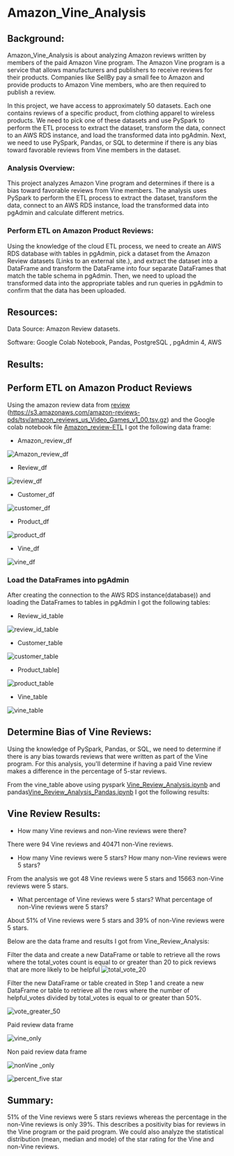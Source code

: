 # Amazon_Vine_Analysis

## Background:
Amazon_Vine_Analysis is about analyzing Amazon reviews written by members of the paid Amazon Vine program. The Amazon Vine program is a service that allows manufacturers and publishers to receive reviews for their products. Companies like SellBy pay a small fee to Amazon and provide products to Amazon Vine members, who are then required to publish a review.

In this project, we have access to approximately 50 datasets. Each one contains reviews of a specific product, from clothing apparel to wireless products. We need to pick one of these datasets and use PySpark to perform the ETL process to extract the dataset, transform the data, connect to an AWS RDS instance, and load the transformed data into pgAdmin. Next, we need to use PySpark, Pandas, or SQL to determine if there is any bias toward favorable reviews from Vine members in the  dataset. 

### Analysis Overview:
This project analyzes Amazon Vine program and determines if there is a bias toward favorable reviews from Vine members. The analysis uses PySpark to perform the ETL process to extract the dataset, transform the data, connect to an AWS RDS instance, load the transformed data into pgAdmin and calculate different metrics.

### Perform ETL on Amazon Product Reviews:  
Using the knowledge of the cloud ETL process, we need to create an AWS RDS database with tables in pgAdmin, pick a dataset from the Amazon Review datasets (Links to an external site.), and extract the dataset into a DataFrame and  transform the DataFrame into four separate DataFrames that match the table schema in pgAdmin. Then, we need to upload the transformed data into the appropriate tables and run queries in pgAdmin to confirm that the data has been uploaded.

## Resources:
Data Source: Amazon Review datasets.

Software: Google Colab Notebook, Pandas, PostgreSQL , pgAdmin 4, AWS

## Results:

## Perform ETL on Amazon Product Reviews

Using the amazon review data from [review](https://s3.amazonaws.com/amazon-reviews-pds/tsv/amazon_reviews_us_Video_Games_v1_00.tsv.gz) (https://s3.amazonaws.com/amazon-reviews-pds/tsv/amazon_reviews_us_Video_Games_v1_00.tsv.gz) and the Google colab notebook file [Amazon_review-ETL](https://github.com/NishatSultana3538/Amazon_Vine_Analysis/blob/main/Amazon_Reviews_ETL.ipynb)
I got the following data frame:

* Amazon_review_df

![Amazon_review_df](https://github.com/NishatSultana3538/Amazon_Vine_Analysis/blob/main/image/Amazon_review_df.png)

* Review_df

![review_df](https://github.com/NishatSultana3538/Amazon_Vine_Analysis/blob/main/image/review_df.png)

* Customer_df

![customer_df](https://github.com/NishatSultana3538/Amazon_Vine_Analysis/blob/main/image/customer_df.png)

* Product_df

![product_df](https://github.com/NishatSultana3538/Amazon_Vine_Analysis/blob/main/image/products_df.png)

* Vine_df

![vine_df](https://github.com/NishatSultana3538/Amazon_Vine_Analysis/blob/main/image/vine-df.png)

### Load the DataFrames into pgAdmin

After creating the connection to the AWS RDS instance(database))
and loading the DataFrames  to tables in pgAdmin I got the following tables:

* Review_id_table

![review_id_table](https://github.com/NishatSultana3538/Amazon_Vine_Analysis/blob/main/image/review_table.png)

* Customer_table

![customer_table](https://github.com/NishatSultana3538/Amazon_Vine_Analysis/blob/main/image/customer_table.png)

* Product_table]

![product_table](https://github.com/NishatSultana3538/Amazon_Vine_Analysis/blob/main/image/product_table.png)

* Vine_table

![vine_table](https://github.com/NishatSultana3538/Amazon_Vine_Analysis/blob/main/image/vine_table.png)

## Determine Bias of Vine Reviews:

Using the knowledge of PySpark, Pandas, or SQL, we need to determine if there is any bias towards reviews that were written as part of the Vine program. For this analysis, you'll determine if having a paid Vine review makes a difference in the percentage of 5-star reviews.

From the vine_table above using pyspark [Vine_Review_Analysis.ipynb](https://github.com/NishatSultana3538/Amazon_Vine_Analysis/blob/main/Vine_Review_Analysis.ipynb) and pandas[Vine_Review_Analysis_Pandas.ipynb](https://github.com/NishatSultana3538/Amazon_Vine_Analysis/blob/main/Vine_Review_Analysis_Pandas.ipynb) I got the following results:

## Vine Review Results:


* How many Vine reviews and non-Vine reviews were there?

There were 94 Vine reviews and 40471 non-Vine reviews.

* How many Vine reviews were 5 stars? How many non-Vine reviews were 5 stars?

From the analysis we got 48  Vine reviews were 5 stars and 15663 non-Vine reviews were 5 stars.

* What percentage of Vine reviews were 5 stars? What percentage of non-Vine reviews were 5 stars?

About 51% of Vine reviews were 5 stars and 39% of non-Vine reviews were 5 stars.



Below are the data frame and results I got from Vine_Review_Analysis:

Filter the data and create a new DataFrame or table to retrieve all the rows where the total_votes count is equal to or greater than 20 to pick reviews that are more likely to be helpful
![total_vote_20](https://github.com/NishatSultana3538/Amazon_Vine_Analysis/blob/main/image/vine_review_image/total_votes_20.png)



Filter the new DataFrame or table created in Step 1 and create a new DataFrame or table to retrieve all the rows where the number of helpful_votes divided by total_votes is equal to or greater than 50%.

![vote_greater_50](https://github.com/NishatSultana3538/Amazon_Vine_Analysis/blob/main/image/vine_review_image/vote_greater_50.png)

Paid review data frame

![vine_only](https://github.com/NishatSultana3538/Amazon_Vine_Analysis/blob/main/image/vine_review_image/vine_only_df.png)

Non paid review data frame

![nonVine _only](https://github.com/NishatSultana3538/Amazon_Vine_Analysis/blob/main/image/vine_review_image/nonVine_df.png)

![percent_five star](https://github.com/NishatSultana3538/Amazon_Vine_Analysis/blob/main/image/vine_review_image/perct_five_star.png)

## Summary:
51% of the Vine reviews  were 5 stars reviews whereas the percentage in the non-Vine reviews is only 39%. This describes a positivity bias for reviews in the Vine program or the paid program.
We could also analyze the statistical distribution (mean, median and mode) of the star rating for the Vine and non-Vine reviews.

